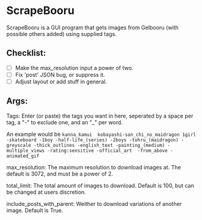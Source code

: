# ScrapeBooru

ScrapeBooru is a GUI program that gets images from Gelbooru (with possible others added) using supplied tags.

## Checklist:
- [ ] Make the max_resolution input a power of two.
- [ ] Fix 'post' JSON bug, or suppress it.
- [ ] Adjust layout or add stuff in general.

## Args:

Tags: Enter (or paste) the tags you want in here, seperated by a space per tag, a "-" to exclude one, and an "_" per word.

An example would be `kanna_kamui  kobayashi-san_chi_no_maidragon 1girl -skateboard -1boy -half-life_(series) -2boys -tohru_(maidragon) -greyscale -thick_outlines -english_text -painting_(medium) -multiple_views -rating:sensitive -official_art  -from_above -animated_gif `

max_resolution: The maximum resolution to download images at. The default is 3072, and must be a power of 2.

total_limit: The total amount of images to download. Default is 100, but can be changed at users discretion.

include_posts_with_parent: Weither to download variations of another image. Default is True.
